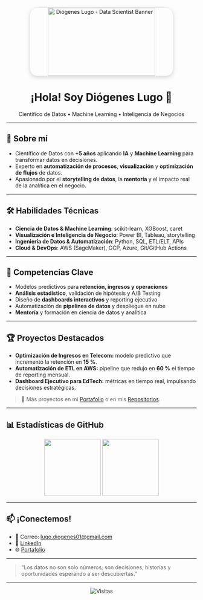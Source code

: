 <!-- Banner superior - rectangular con bordes redondeados -->
<div align="center">
  <img src="https://github.com/user-attachments/assets/cacf386b-fdda-46bb-a75e-f8718e7266be" 
       width="75%"
       height="180"
       style="object-fit: cover; border-radius: 20px; box-shadow: 0 4px 12px rgba(0,0,0,0.15); border: 1px solid #e1e4e8;"
       alt="Diógenes Lugo - Data Scientist Banner" />
</div>

<h1 align="center">¡Hola! Soy Diógenes Lugo 👋</h1>

<p align="center">
Científico de Datos • Machine Learning • Inteligencia de Negocios
</p>

---

## 🚀 Sobre mí
- Científico de Datos con **+5 años** aplicando **IA** y **Machine Learning** para transformar datos en decisiones.
- Experto en **automatización de procesos**, **visualización** y **optimización de flujos** de datos.
- Apasionado por el **storytelling de datos**, la **mentoría** y el impacto real de la analítica en el negocio.

---

## 🛠️ Habilidades Técnicas
- **Ciencia de Datos & Machine Learning**: scikit-learn, XGBoost, caret  
- **Visualización e Inteligencia de Negocio**: Power BI, Tableau, storytelling  
- **Ingeniería de Datos & Automatización**: Python, SQL, ETL/ELT, APIs  
- **Cloud & DevOps**: AWS (SageMaker), GCP, Azure, Git/GitHub Actions

---

## 🔑 Competencias Clave
- Modelos predictivos para **retención, ingresos y operaciones**  
- **Análisis estadístico**, validación de hipótesis y A/B Testing  
- Diseño de **dashboards interactivos** y reporting ejecutivo  
- Automatización de **pipelines de datos** y despliegue en nube  
- **Mentoría** y formación en ciencia de datos y analítica  

---

## 🏆 Proyectos Destacados
- **Optimización de Ingresos en Telecom:** modelo predictivo que incrementó la retención en **15 %**.  
- **Automatización de ETL en AWS:** pipeline que redujo en **60 %** el tiempo de reporting mensual.  
- **Dashboard Ejecutivo para EdTech:** métricas en tiempo real, impulsando decisiones estratégicas.

> 📂 Más proyectos en mi [Portafolio](#) o en mis [Repositorios](https://github.com/tu_usuario?tab=repositories).

---

## 📊 Estadísticas de GitHub
<p align="center">
  <img src="https://github-readme-stats.vercel.app/api?username=diogenes01-byte&show_icons=true&theme=tokyonight" height="150" />
  <img src="https://github-readme-stats.vercel.app/api/top-langs/?username=diogenes01-byte&layout=compact&theme=tokyonight" height="150" />
</p>

---

## 📫 ¡Conectemos!

- 📧 Correo: lugo.diogenes01@gmail.com  
- 💼 [LinkedIn](https://www.linkedin.com/in/diogenes-lugo)  
- 🌐 [Portafolio](diogeneslugo.me) 

---

> “Los datos no son solo números; son decisiones, historias y oportunidades esperando a ser descubiertas.”

---

<p align="center">
  <img src="https://komarev.com/ghpvc/?username=diogenes01-byte&label=Visitas&style=flat-square&color=blue" alt="Visitas" />
</p>

